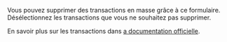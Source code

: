 Vous pouvez supprimer des transactions en masse grâce à ce formulaire. Désélectionnez les transactions que vous ne souhaitez pas supprimer.

En savoir plus sur les transactions dans [a documentation officielle](https://docs.firefly-iii.org/concepts/transactions).
